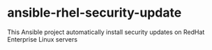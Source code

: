 # ansible-rhel-security-update

This Ansible project automatically install security updates on RedHat Enterprise Linux servers
